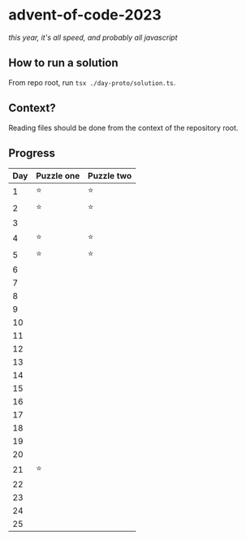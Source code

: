 # advent-of-code-2023

_this year, it's all speed, and probably all javascript_

## How to run a solution

From repo root, run `tsx ./day-proto/solution.ts`.

## Context?

Reading files should be done from the context of the repository root.

## Progress

| Day | Puzzle one | Puzzle two |
| --- | ---------- | ---------- |
| 1   | ⭐         | ⭐         |
| 2   | ⭐         | ⭐         |
| 3   |            |            |
| 4   | ⭐         | ⭐         |
| 5   | ⭐         | ⭐         |
| 6   |            |            |
| 7   |            |            |
| 8   |            |            |
| 9   |            |            |
| 10  |            |            |
| 11  |            |            |
| 12  |            |            |
| 13  |            |            |
| 14  |            |            |
| 15  |            |            |
| 16  |            |            |
| 17  |            |            |
| 18  |            |            |
| 19  |            |            |
| 20  |            |            |
| 21  | ⭐         |            |
| 22  |            |            |
| 23  |            |            |
| 24  |            |            |
| 25  |            |            |
